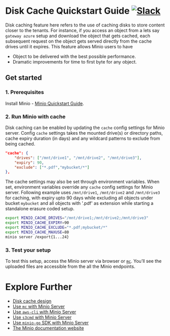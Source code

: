 # Disk Cache Quickstart Guide [![Slack](https://slack.minio.io/slack?type=svg)](https://slack.minio.io)

Disk caching feature here refers to the use of caching disks to store content closer to the tenants. For instance, if you access an object from a lets say `gateway azure` setup and download the object that gets cached, each subsequent request on the object gets served directly from the cache drives until it expires. This feature allows Minio users to have

- Object to be delivered with the best possible performance.
- Dramatic improvements for time to first byte for any object.

## Get started

### 1. Prerequisites
Install Minio - [Minio Quickstart Guide](https://docs.minio.io/docs/minio).

### 2. Run Minio with cache
Disk caching can be enabled by updating the `cache` config settings for Minio server. Config `cache` settings takes the mounted drive(s) or directory paths, cache expiry duration (in days) and any wildcard patterns to exclude from being cached.

```json
"cache": {
	"drives": ["/mnt/drive1", "/mnt/drive2", "/mnt/drive3"],
	"expiry": 90,
	"exclude": ["*.pdf","mybucket/*"]
},
```

The cache settings may also be set through environment variables. When set, environment variables override any `cache` config settings for Minio server. Following example uses `/mnt/drive1`, `/mnt/drive2` and `/mnt/drive3` for caching, with expiry upto 90 days while excluding all objects under bucket `mybucket` and all objects with '.pdf' as extension while starting a standalone erasure coded setup.

```bash
export MINIO_CACHE_DRIVES="/mnt/drive1;/mnt/drive2;/mnt/drive3"
export MINIO_CACHE_EXPIRY=90
export MINIO_CACHE_EXCLUDE="*.pdf;mybucket/*"
export MINIO_CACHE_MAXUSE=80
minio server /export{1...24}
```

### 3. Test your setup
To test this setup, access the Minio server via browser or [`mc`](https://docs.minio.io/docs/minio-client-quickstart-guide). You’ll see the uploaded files are accessible from the all the Minio endpoints.

# Explore Further
- [Disk cache design](https://github.com/minio/minio/blob/master/docs/disk-caching/DESIGN.md)
- [Use `mc` with Minio Server](https://docs.minio.io/docs/minio-client-quickstart-guide)
- [Use `aws-cli` with Minio Server](https://docs.minio.io/docs/aws-cli-with-minio)
- [Use `s3cmd` with Minio Server](https://docs.minio.io/docs/s3cmd-with-minio)
- [Use `minio-go` SDK with Minio Server](https://docs.minio.io/docs/golang-client-quickstart-guide)
- [The Minio documentation website](https://docs.minio.io)
